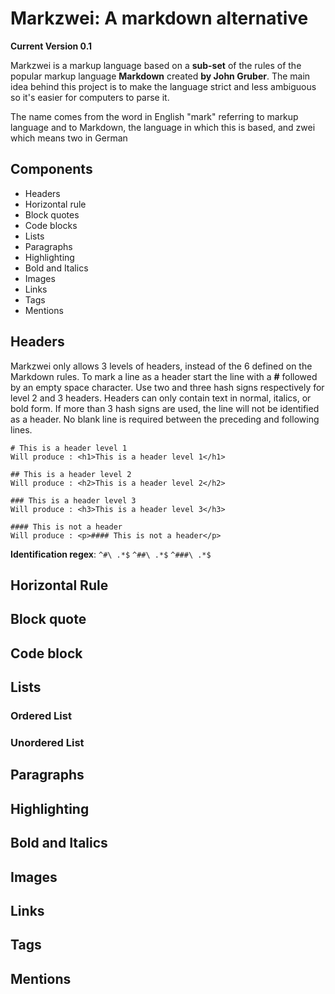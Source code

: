 # Markzwei: A markdown alternative

**Current Version   0.1**

Markzwei is a markup language based on a **sub-set** of the rules of the popular
markup language **Markdown** created **by John Gruber**. The main idea behind this project
is to make the language strict and less ambiguous so it's easier for computers to parse it.

The name comes from the word in English "mark" referring to markup language and
to Markdown, the language in which this is based, and zwei which means two in German

## Components

  * Headers
  * Horizontal rule
  * Block quotes
  * Code blocks
  * Lists
  * Paragraphs
  * Highlighting
  * Bold and Italics
  * Images
  * Links
  * Tags
  * Mentions

## Headers

Markzwei only allows 3 levels of headers, instead of the 6 defined on the Markdown rules.
To mark a line as a header start the line with a **#** followed by an empty space character. 
Use two and three hash signs respectively for level 2 and 3 headers. Headers can only contain
text in normal, italics, or bold form. If more than 3 hash signs are used, the line will not 
be identified as a header. No blank line is required between the preceding and following lines.

```
# This is a header level 1
Will produce : <h1>This is a header level 1</h1>

## This is a header level 2
Will produce : <h2>This is a header level 2</h2>

### This is a header level 3
Will produce : <h3>This is a header level 3</h3>

#### This is not a header
Will produce : <p>#### This is not a header</p>
```

**Identification regex**: `^#\ .*$` `^##\ .*$` `^###\ .*$`

## Horizontal Rule



## Block quote

## Code block

## Lists

### Ordered List

### Unordered List

## Paragraphs

## Highlighting

## Bold and Italics

## Images

## Links

## Tags

## Mentions




